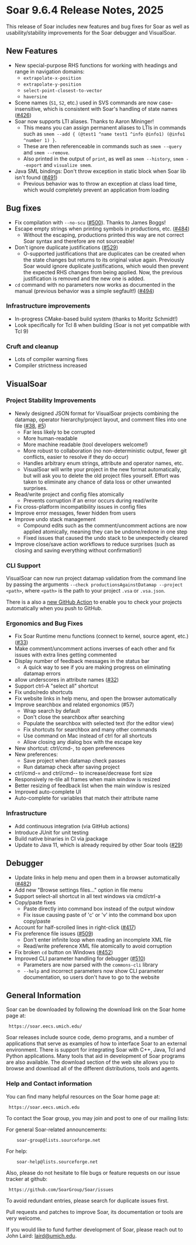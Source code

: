 # Soar 9.6.4 Release Notes, 2025

This release of Soar includes new features and bug fixes for Soar as well as usability/stability improvements for the Soar debugger and VisualSoar.

## New Features

* New special-purpose RHS functions for working with headings and range in navigation domains:
  * `extrapolate-x-position`
  * `extrapolate-y-position`
  * `select-point-closest-to-vector`
  * `haversine`
* Scene names (`S1`, `S2`, etc.) used in SVS commands are now case-insensitive, which is consistent with Soar's handling of state names ([#426](https://github.com/SoarGroup/Soar/issues/426))
* Soar now supports LTI aliases. Thanks to Aaron Mininger!
  * This means you can assign permanent aliases to LTIs in commands such as `smem --add { (@test1 ^name test1 ^info @info1) (@info1 ^number 1) }`.
  * These are then referenceable in commands such as `smem --query` and `smem --remove`.
  * Also printed in the output of `print`, as well as `smem --history`, `smem --export` and `visualize smem`.
* Java SML bindings: Don't throw exception in static block when Soar lib isn't found ([#491](https://github.com/SoarGroup/Soar/issues/491))
  * Previous behavior was to throw an exception at class load time, which would completely prevent an application from loading

## Bug fixes

* Fix compilation with `--no-scu` ([#500](https://github.com/SoarGroup/Soar/issues/500)). Thanks to James Boggs!
* Escape empty strings when printing symbols in productions, etc. ([#484](https://github.com/SoarGroup/Soar/issues/484))
  * Without the escaping, productions printed this way are not correct Soar syntax and therefore are not sourceable!
* Don't ignore duplicate justifications ([#529](https://github.com/SoarGroup/Soar/issues/529))
  * O-supported justifications that are duplicates can be created when the state changes but returns to its original value again. Previously Soar would ignore duplicate justifications, which would then prevent the expected RHS changes from being applied. Now, the previous justification is removed and the new one is added.
* `cd` command with no parameters now works as documented in the manual (previous behavior was a simple segfault!) ([#494](https://github.com/SoarGroup/Soar/issues/494))

### Infrastructure improvements

* In-progress CMake-based build system (thanks to Moritz Schmidt!)
* Look specifically for Tcl 8 when building (Soar is not yet compatible with Tcl 9)

### Cruft and cleanup

* Lots of compiler warning fixes
* Compiler strictness increased

## VisualSoar

### Project Stability Improvements

* Newly designed JSON format for VisualSoar projects combining the datamap, operator hierarchy/project layout, and comment files into one file ([#38](https://github.com/SoarGroup/VisualSoar/issues/38), [#5](https://github.com/SoarGroup/VisualSoar/issues/5))
  * Far less likely to be corrupted
  * More human-readable
  * More machine readable (tool developers welcome!)
  * More robust to collaboration (no non-deterministic output, fewer git conflicts, easier to resolve if they do occur)
  * Handles arbitrary enum strings, attribute and operator names, etc.
  * VisualSoar will write your project in the new format automatically, but will ask you to delete the old project files yourself. Effort was taken to eliminate any chance of data loss or other unwanted surprises.
* Read/write project and config files atomically
  * Prevents corruption if an error occurs during read/write
* Fix cross-platform incompatibility issues in config files
* Improve error messages, fewer hidden from users
* Improve undo stack management
  * Compound edits such as the comment/uncomment actions are now applied atomically, meaning they can be undone/redone in one step
  * Fixed issues that caused the undo stack to be unexpectedly cleared
* Improve close/save action workflows to reduce surprises (such as closing and saving everything without confirmation!)

### CLI Support

VisualSoar can now run project datamap validation from the command line by passing the arguments `--check productionsAgainstDatamap --project <path>`, where `<path>` is the path to your project `.vsa` or `.vsa.json`.

There is a also a [new GitHub Action](https://github.com/marketplace/actions/soar-datamap-validation) to enable you to check your projects automatically when you push to GitHub.

### Ergonomics and Bug Fixes

* Fix Soar Runtime menu functions (connect to kernel, source agent, etc.) ([#33](https://github.com/SoarGroup/VisualSoar/issues/33))
* Make comment/uncomment actions inverses of each other and fix issues with extra lines getting commented
* Display number of feedback messages in the status bar
  * A quick way to see if you are making progress on eliminating datamap errors
* allow underscores in attribute names ([#32](https://github.com/SoarGroup/VisualSoar/issues/32))
* Support ctrl-A "select all" shortcut
* Fix undo/redo shortcuts
* Fix website links in help menu, and open the browser automatically
* Improve searchbox and related ergonomics (#57)
  * Wrap search by default
  * Don't close the searchbox after searching
  * Populate the searchbox with selected text (for the editor view)
  * Fix shortcuts for searchbox and many other commands
  * Use command on Mac instead of ctrl for all shortcuts
  * Allow closing any dialog box with the escape key
* New shortcut: ctrl/cmd-, to open preferences
* New preferences:
  * Save project when datamap check passes
  * Run datamap check after saving project
* ctrl/cmd-= and ctrl/cmd-- to increase/decrease font size
* Responsively re-tile all frames when main window is resized
* Better resizing of feedback list when the main window is resized
* Improved auto-complete UI
* Auto-complete for variables that match their attribute name

### Infrastructure

* Add continuous integration (via GitHub actions)
* Introduce JUnit for unit testing
* Build native binaries in CI via jpackage
* Update to Java 11, which is already required by other Soar tools ([#29](https://github.com/SoarGroup/VisualSoar/issues/29))

## Debugger

* Update links in help menu and open them in a browser automatically ([#482](https://github.com/SoarGroup/Soar/issues/482))
* Add new "Browse settings files..." option in file menu
* Support select-all shortcut in all text windows via cmd/ctrl-a
* Copy/paste fixes
  * Paste directly into command box instead of the output window
  * Fix issue causing paste of 'c' or 'v' into the command box upon copy/paste
* Account for half-scrolled lines in right-click ([#417](https://github.com/SoarGroup/Soar/issues/417))
* Fix preference file issues ([#509](https://github.com/SoarGroup/Soar/issues/509))
  * Don't enter infinite loop when reading an incomplete XML file
  * Read/write preference XML file atomically to avoid corruption
* Fix broken `cd` button on Windows ([#452](https://github.com/SoarGroup/Soar/issues/452))
* Improved CLI parameter handling for debugger ([#510](https://github.com/SoarGroup/Soar/issues/510))
  * Parameters are now parsed with the `commons-cli` library
  * `--help` and incorrect parameters now show CLI parameter documentation, so users don't have to go to the website

## General Information

Soar can be downloaded by following the download link on the Soar home
page at:

     https://soar.eecs.umich.edu/

Soar releases include source code, demo programs, and a number of
applications that serve as examples of how to interface Soar to an
external environment.  There is support for integrating Soar with C++,
Java, Tcl and Python applications.  Many tools that aid in development
of Soar programs are also available.  The download section of the web site
allows you to browse and download all of the different distributions,
tools and agents.

### Help and Contact information

You can find many helpful resources on the Soar home page at:

     https://soar.eecs.umich.edu

To contact the Soar group, you may join and post to one of our mailing
lists:

For general Soar-related announcements:

        soar-group@lists.sourceforge.net

For help:

        soar-help@lists.sourceforge.net

Also, please do not hesitate to file bugs or feature requests on our issue
tracker at github:

     https://github.com/SoarGroup/Soar/issues

To avoid redundant entries, please search for duplicate issues first.

Pull requests and patches to improve Soar, its documentation or tools are very welcome.

If you would like to fund further development of Soar, please reach out to John Laird:
[laird@umich.edu](mailto:laird@umich.edu).
